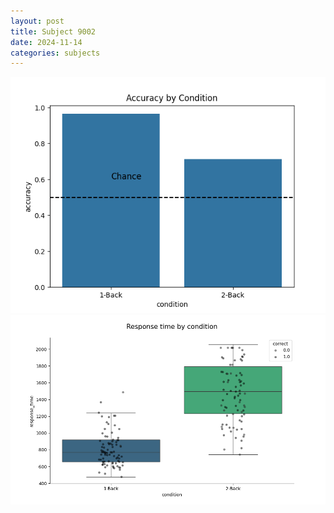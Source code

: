```yaml
---
layout: post
title: Subject 9002
date: 2024-11-14
categories: subjects
---
```


![](data/9002/run-6/9002_ATS_acc.png)
![](data/9002/run-6/9002_ATS_rt.png)
